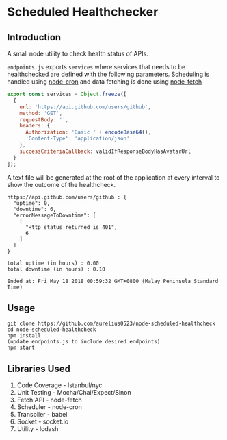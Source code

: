 # Scheduled Healthchecker

## Introduction

A small node utility to check health status of APIs.

`endpoints.js` exports `services` where services that needs to be healthchecked are defined with the following parameters. Scheduling is handled using [node-cron](https://github.com/kelektiv/node-cron/ 'Github page') and data fetching is done using [node-fetch](https://github.com/bitinn/node-fetch 'Github page')

```javascript
export const services = Object.freeze([
  {
    url: 'https://api.github.com/users/github',
    method: 'GET',
    requestBody: '',
    headers: {
      Authorization: 'Basic ' + encodeBase64(),
      'Content-Type': 'application/json'
    },
    successCriteriaCallback: validIfResponseBodyHasAvatarUrl
  }
]);
```

A text file will be generated at the root of the application at every interval to show the outcome of the healthcheck.

```text
https://api.github.com/users/github : {
  "uptime": 0,
  "downtime": 6,
  "errorMessageToDowntime": [
    [
      "Http status returned is 401",
      6
    ]
  ]
}

total uptime (in hours) : 0.00
total downtime (in hours) : 0.10

Ended at: Fri May 18 2018 00:59:32 GMT+0800 (Malay Peninsula Standard Time)
```

## Usage

```
git clone https://github.com/aurelius0523/node-scheduled-healthcheck
cd node-scheduled-healthcheck
npm install
(update endpoints.js to include desired endpoints)
npm start
```

## Libraries Used

1.  Code Coverage - Istanbul/nyc
2.  Unit Testing - Mocha/Chai/Expect/Sinon
3.  Fetch API - node-fetch
4.  Scheduler - node-cron
5.  Transpiler - babel
6.  Socket - socket.io
7.  Utility - lodash
